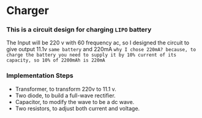 # Charger



### This is a circuit design for charging `LIPO` battery 

The Input will be 220 v with 60 frequency ac, so I designed the circuit to give output 11.1v `same battery` and 220mA `why I chose 220mA? because, to charge the battery you need to supply it by 10% current of its capacity, so 10% of 2200mAh is 220mA`


### Implementation Steps

* Transformer, to transform 220v to 11.1 v.
* Two diode, to build a full-wave rectifier. 
* Capacitor, to modify the wave to be a dc wave. 
* Two resistors, to adjust both current and voltage.
